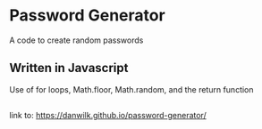 # Password Generator 
A code to create random passwords


## Written in Javascript

Use of for loops, Math.floor, Math.random, and the return function

##

link to: https://danwilk.github.io/password-generator/

